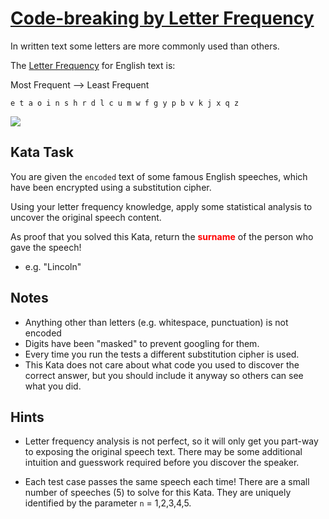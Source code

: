 # [Code-breaking by Letter Frequency](https://www.codewars.com/kata/code-breaking-by-letter-frequency "https://www.codewars.com/kata/5befc5d6767c376e28000068")

In written text some letters are more commonly used than others.

The [Letter Frequency](https://en.wikipedia.org/wiki/Letter_frequency) for English text is:

Most Frequent --> Least Frequent

`e t a o i n s h r d l c u m w f g y p b v k j x q z`

![](https://upload.wikimedia.org/wikipedia/commons/thumb/b/b0/English_letter_frequency_%28frequency%29.svg/380px-English_letter_frequency_%28frequency%29.svg.png)

## Kata Task

You are given the `encoded` text of some famous English speeches, which have been encrypted using a
substitution cipher.

Using your letter frequency knowledge, apply some statistical analysis to uncover the original
speech content.

As proof that you solved this Kata, return the <span style='color:red'>**surname**</span> of the
person who gave the speech!

* e.g. "Lincoln"

## Notes

* Anything other than letters (e.g. whitespace, punctuation) is not encoded
* Digits have been "masked" to prevent googling for them.
* Every time you run the tests a different substitution cipher is used.
* This Kata does not care about what code you used to discover the correct answer, but you should
  include it anyway so others can see what you did.

## Hints

* Letter frequency analysis is not perfect, so it will only get you part-way to exposing the
  original speech text. There may be some additional intuition and guesswork required before you
  discover the speaker.

* Each test case passes the same speech each time! There are a small number of speeches (5) to solve
  for this Kata. They are uniquely identified by the parameter `n` = 1,2,3,4,5.